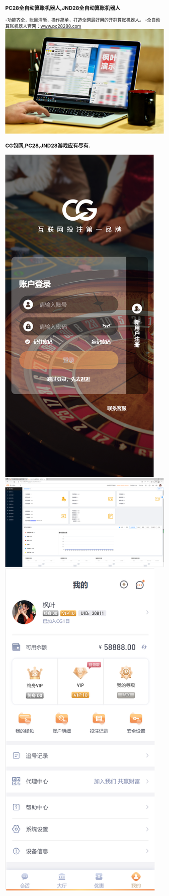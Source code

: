### PC28全自动算账机器人,JND28全自动算账机器人
-功能齐全，账目清晰，操作简单，打造全网最好用的开群算账机器人。
-全自动算账机器人官网：www.pc28288.com
![Awesome Gatsby](img/26.jpg 'Awesome Gatsby')


### CG包网,PC28,JND28游戏应有尽有.
![Awesome Gatsby](img/H5前台.png 'Awesome Gatsby')
![Awesome Gatsby](img/后台1.png 'Awesome Gatsby')
![Awesome Gatsby](img/我的1.png 'Awesome Gatsby')
